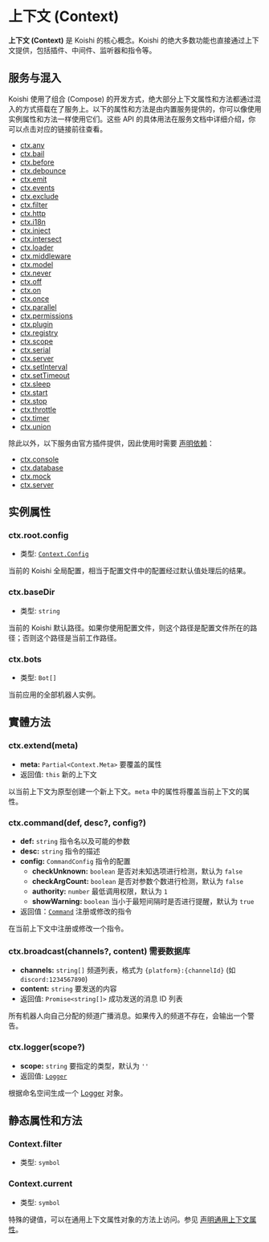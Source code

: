 # 上下文 (Context)

**上下文 (Context)** 是 Koishi 的核心概念。Koishi 的绝大多数功能也直接通过上下文提供，包括插件、中间件、监听器和指令等。

## 服务与混入

Koishi 使用了组合 (Compose) 的开发方式，绝大部分上下文属性和方法都通过混入的方式搭载在了服务上。以下的属性和方法是由内置服务提供的，你可以像使用实例属性和方法一样使用它们。这些 API 的具体用法在服务文档中详细介绍，你可以点击对应的链接前往查看。

- [ctx.any](../service/filter.md#ctx-any)
- [ctx.bail](../service/events.md#ctx-bail)
- [ctx.before](../service/events.md#ctx-before)
- [ctx.debounce](../service/timer.md#ctx-debounce)
- [ctx.emit](../service/events.md#ctx-emit)
- [ctx.events](../service/events.md)
- [ctx.exclude](../service/filter.md#ctx-exclude)
- [ctx.filter](../service/filter.md#ctx-filter)
- [ctx.http](../service/http.md)
- [ctx.i18n](../service/i18n.md)
- [ctx.inject](../service/registry.md#ctx-inject)
- [ctx.intersect](../service/filter.md#ctx-intersect)
- [ctx.loader](../service/loader.md)
- [ctx.middleware](../service/events.md#ctx-middleware)
- [ctx.model](../database/model.md)
- [ctx.never](../service/filter.md#ctx-never)
- [ctx.off](../service/events.md#ctx-off)
- [ctx.on](../service/events.md#ctx-on)
- [ctx.once](../service/events.md#ctx-once)
- [ctx.parallel](../service/events.md#ctx-parallel)
- [ctx.permissions](../service/permissions.md)
- [ctx.plugin](../service/registry.md#ctx-plugin)
- [ctx.registry](../service/registry.md)
- [ctx.scope](../service/registry.md#ctx-scope)
- [ctx.serial](../service/events.md#ctx-serial)
- [ctx.server](../service/server.md)
- [ctx.setInterval](../service/timer.md#ctx-setinterval)
- [ctx.setTimeout](../service/timer.md#ctx-settimeout)
- [ctx.sleep](../service/timer.md#ctx-sleep)
- [ctx.start](../service/registry.md#ctx-start)
- [ctx.stop](../service/registry.md#ctx-stop)
- [ctx.throttle](../service/timer.md#ctx-throttle)
- [ctx.timer](../service/timer.md)
- [ctx.union](../service/filter.md#ctx-union)

除此以外，以下服务由官方插件提供，因此使用时需要 [声明依赖](../../guide/plugin/service.md#inject)：

- [ctx.console](../console/server.md)
- [ctx.database](../database/database.md)
- [ctx.mock](../../plugins/develop/mock.md)
- [ctx.server](../../plugins/develop/server.md)

## 实例属性

### ctx.root.config

- 类型: [`Context.Config`](./app.md)

当前的 Koishi 全局配置，相当于配置文件中的配置经过默认值处理后的结果。

### ctx.baseDir

- 类型: `string`

当前的 Koishi 默认路径。如果你使用配置文件，则这个路径是配置文件所在的路径；否则这个路径是当前工作路径。

### ctx.bots

- 类型: `Bot[]`

当前应用的全部机器人实例。

## 實體方法

### ctx.extend(meta)

- **meta:** `Partial<Context.Meta>` 要覆盖的属性
- 返回值: `this` 新的上下文

以当前上下文为原型创建一个新上下文。`meta` 中的属性将覆盖当前上下文的属性。

<!-- ### ctx.isolate(names)

- **keys:** `string[]` 隔离的服务列表
- 返回值: `this`

以当前上下文为原型创建一个新上下文。`keys` 中指定的服务将在新的上下文中被隔离，其他服务仍然与当前上下文共享。参见 [服务的共享与隔离](../../guide/plugin/service.md#服务的共享与隔离)。 -->

### ctx.command(def, desc?, config?)

- **def:** `string` 指令名以及可能的参数
- **desc:** `string` 指令的描述
- **config:** `CommandConfig` 指令的配置
  - **checkUnknown:** `boolean` 是否对未知选项进行检测，默认为 `false`
  - **checkArgCount:** `boolean` 是否对参数个数进行检测，默认为 `false`
  - **authority:** `number` 最低调用权限，默认为 `1`
  - **showWarning:** `boolean` 当小于最短间隔时是否进行提醒，默认为 `true`
- 返回值：[`Command`](./command.md) 注册或修改的指令

在当前上下文中注册或修改一个指令。

### ctx.broadcast(channels?, content) <badge>需要数据库</badge>

- **channels:** `string[]` 频道列表，格式为 `{platform}:{channelId}` (如 `discord:1234567890`)
- **content:** `string` 要发送的内容
- 返回值: `Promise<string[]>` 成功发送的消息 ID 列表

所有机器人向自己分配的频道广播消息。如果传入的频道不存在，会输出一个警告。

### ctx.logger(scope?)

- **scope:** `string` 要指定的类型，默认为 `''`
- 返回值: [`Logger`](../utils/logger.md)

根据命名空间生成一个 [Logger](../utils/logger.md) 对象。

## 静态属性和方法

### Context.filter

- 类型: `symbol`

### Context.current

- 类型: `symbol`

特殊的键值，可以在通用上下文属性对象的方法上访问。参见 [声明通用上下文属性](../../guide/plugin/service.md#声明通用上下文属性)。
